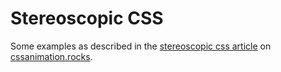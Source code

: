 # Stereoscopic CSS

Some examples as described in the [stereoscopic css article](https://cssanimation.rocks/stereoscopic) on [cssanimation.rocks](https://cssanimation.rocks).
